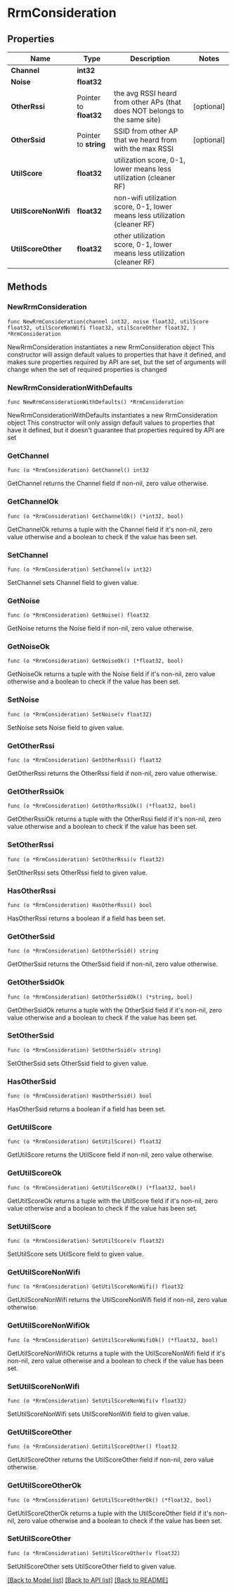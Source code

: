 # RrmConsideration

## Properties

Name | Type | Description | Notes
------------ | ------------- | ------------- | -------------
**Channel** | **int32** |  | 
**Noise** | **float32** |  | 
**OtherRssi** | Pointer to **float32** | the avg RSSI heard from other APs (that does NOT belongs to the same site) | [optional] 
**OtherSsid** | Pointer to **string** | SSID from other AP that we heard from with the max RSSI | [optional] 
**UtilScore** | **float32** | utilization score, 0-1, lower means less utilization (cleaner RF) | 
**UtilScoreNonWifi** | **float32** | non-wifi utilization score, 0-1, lower means less utilization (cleaner RF) | 
**UtilScoreOther** | **float32** | other utilization score, 0-1, lower means less utilization (cleaner RF) | 

## Methods

### NewRrmConsideration

`func NewRrmConsideration(channel int32, noise float32, utilScore float32, utilScoreNonWifi float32, utilScoreOther float32, ) *RrmConsideration`

NewRrmConsideration instantiates a new RrmConsideration object
This constructor will assign default values to properties that have it defined,
and makes sure properties required by API are set, but the set of arguments
will change when the set of required properties is changed

### NewRrmConsiderationWithDefaults

`func NewRrmConsiderationWithDefaults() *RrmConsideration`

NewRrmConsiderationWithDefaults instantiates a new RrmConsideration object
This constructor will only assign default values to properties that have it defined,
but it doesn't guarantee that properties required by API are set

### GetChannel

`func (o *RrmConsideration) GetChannel() int32`

GetChannel returns the Channel field if non-nil, zero value otherwise.

### GetChannelOk

`func (o *RrmConsideration) GetChannelOk() (*int32, bool)`

GetChannelOk returns a tuple with the Channel field if it's non-nil, zero value otherwise
and a boolean to check if the value has been set.

### SetChannel

`func (o *RrmConsideration) SetChannel(v int32)`

SetChannel sets Channel field to given value.


### GetNoise

`func (o *RrmConsideration) GetNoise() float32`

GetNoise returns the Noise field if non-nil, zero value otherwise.

### GetNoiseOk

`func (o *RrmConsideration) GetNoiseOk() (*float32, bool)`

GetNoiseOk returns a tuple with the Noise field if it's non-nil, zero value otherwise
and a boolean to check if the value has been set.

### SetNoise

`func (o *RrmConsideration) SetNoise(v float32)`

SetNoise sets Noise field to given value.


### GetOtherRssi

`func (o *RrmConsideration) GetOtherRssi() float32`

GetOtherRssi returns the OtherRssi field if non-nil, zero value otherwise.

### GetOtherRssiOk

`func (o *RrmConsideration) GetOtherRssiOk() (*float32, bool)`

GetOtherRssiOk returns a tuple with the OtherRssi field if it's non-nil, zero value otherwise
and a boolean to check if the value has been set.

### SetOtherRssi

`func (o *RrmConsideration) SetOtherRssi(v float32)`

SetOtherRssi sets OtherRssi field to given value.

### HasOtherRssi

`func (o *RrmConsideration) HasOtherRssi() bool`

HasOtherRssi returns a boolean if a field has been set.

### GetOtherSsid

`func (o *RrmConsideration) GetOtherSsid() string`

GetOtherSsid returns the OtherSsid field if non-nil, zero value otherwise.

### GetOtherSsidOk

`func (o *RrmConsideration) GetOtherSsidOk() (*string, bool)`

GetOtherSsidOk returns a tuple with the OtherSsid field if it's non-nil, zero value otherwise
and a boolean to check if the value has been set.

### SetOtherSsid

`func (o *RrmConsideration) SetOtherSsid(v string)`

SetOtherSsid sets OtherSsid field to given value.

### HasOtherSsid

`func (o *RrmConsideration) HasOtherSsid() bool`

HasOtherSsid returns a boolean if a field has been set.

### GetUtilScore

`func (o *RrmConsideration) GetUtilScore() float32`

GetUtilScore returns the UtilScore field if non-nil, zero value otherwise.

### GetUtilScoreOk

`func (o *RrmConsideration) GetUtilScoreOk() (*float32, bool)`

GetUtilScoreOk returns a tuple with the UtilScore field if it's non-nil, zero value otherwise
and a boolean to check if the value has been set.

### SetUtilScore

`func (o *RrmConsideration) SetUtilScore(v float32)`

SetUtilScore sets UtilScore field to given value.


### GetUtilScoreNonWifi

`func (o *RrmConsideration) GetUtilScoreNonWifi() float32`

GetUtilScoreNonWifi returns the UtilScoreNonWifi field if non-nil, zero value otherwise.

### GetUtilScoreNonWifiOk

`func (o *RrmConsideration) GetUtilScoreNonWifiOk() (*float32, bool)`

GetUtilScoreNonWifiOk returns a tuple with the UtilScoreNonWifi field if it's non-nil, zero value otherwise
and a boolean to check if the value has been set.

### SetUtilScoreNonWifi

`func (o *RrmConsideration) SetUtilScoreNonWifi(v float32)`

SetUtilScoreNonWifi sets UtilScoreNonWifi field to given value.


### GetUtilScoreOther

`func (o *RrmConsideration) GetUtilScoreOther() float32`

GetUtilScoreOther returns the UtilScoreOther field if non-nil, zero value otherwise.

### GetUtilScoreOtherOk

`func (o *RrmConsideration) GetUtilScoreOtherOk() (*float32, bool)`

GetUtilScoreOtherOk returns a tuple with the UtilScoreOther field if it's non-nil, zero value otherwise
and a boolean to check if the value has been set.

### SetUtilScoreOther

`func (o *RrmConsideration) SetUtilScoreOther(v float32)`

SetUtilScoreOther sets UtilScoreOther field to given value.



[[Back to Model list]](../README.md#documentation-for-models) [[Back to API list]](../README.md#documentation-for-api-endpoints) [[Back to README]](../README.md)



